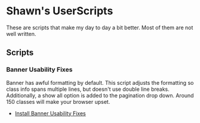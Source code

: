 # Shawn's UserScripts

These are scripts that make my day to day a bit better. Most of them are not well written.

## Scripts

### Banner Usability Fixes

Banner has awful formatting by default. This script adjusts the formatting so class info spans multiple lines, but doesn't use double line breaks. Additionally, a show all
option is added to the pagination drop down. Around 150 classes will make your browser upset.

* [Install Banner Usability Fixes](https://raw.github.com/sgzwach/userscripts/master/Banner_BrowseClasses_Style.js)
